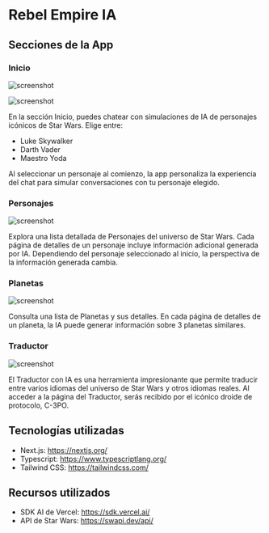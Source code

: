 # Rebel Empire IA

## Secciones de la App

### Inicio
![screenshot](https://res.cloudinary.com/dq6txmetn/image/upload/v1722722744/start_wmz3ck.png)

![screenshot](https://res.cloudinary.com/dq6txmetn/image/upload/v1722722744/home_p3rbcg.png)

En la sección Inicio, puedes chatear con simulaciones de IA de personajes icónicos de Star Wars. Elige entre:

* Luke Skywalker
* Darth Vader
* Maestro Yoda

Al seleccionar un personaje al comienzo, la app personaliza la experiencia del chat para simular conversaciones con tu personaje elegido.

### Personajes

![screenshot](https://res.cloudinary.com/dq6txmetn/image/upload/v1722722745/characters_a2469k.png)

Explora una lista detallada de Personajes del universo de Star Wars. Cada página de detalles de un personaje incluye información adicional generada por IA. Dependiendo del personaje seleccionado al inicio, la perspectiva de la información generada cambia.

### Planetas

![screenshot](https://res.cloudinary.com/dq6txmetn/image/upload/v1722722744/planets_brj8si.png)

Consulta una lista de Planetas y sus detalles. En cada página de detalles de un planeta, la IA puede generar información sobre 3 planetas similares.

### Traductor

![screenshot](https://res.cloudinary.com/dq6txmetn/image/upload/v1722722745/translator_qezlo5.png)

El Traductor con IA es una herramienta impresionante que permite traducir entre varios idiomas del universo de Star Wars y otros idiomas reales. Al acceder a la página del Traductor, serás recibido por el icónico droide de protocolo, C-3PO.

## Tecnologías utilizadas
* Next.js: https://nextjs.org/
* Typescript: https://www.typescriptlang.org/
* Tailwind CSS: https://tailwindcss.com/

## Recursos utilizados
* SDK AI de Vercel: https://sdk.vercel.ai/
* API de Star Wars: https://swapi.dev/api/